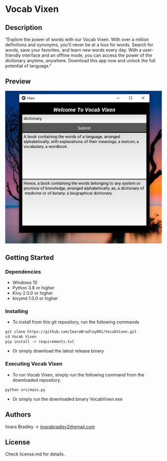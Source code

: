 # Vocab Vixen

## Description
"Explore the power of words with our Vocab Vixen. With over a million definitions and synonyms, you'll never be at a loss for words. Search for words, save your favorites, and learn new words every day. With a user-friendly interface and an offline mode, you can access the power of the dictionary anytime, anywhere. Download this app now and unlock the full potential of language."

## Preview
![alt text](https://github.com/ImaraBradley001/VocabVixen/raw/master/preview/1.png)

## Getting Started

### Dependencies

*  Windows 10
* Python 3.8 or higher
* Kivy 2.0.0 or higher
* kivymd 1.0.0 or higher

### Installing

* To install from this git repository, run the following commands
```
git clone https://github.com/ImaraBradley001/VocabVixen.git
cd Vocab Vixen
pip install -r requirements.txt
```
* Or simply download the latest release binary

### Executing Vocab Vixen
* To run Vocab Vixen, simply run the following command from the downloaded repository.
```
python src/main.py
```
* Or simply run the downloaded binary VocabVixen.exe 

## Authors

Imara Bradley -> imarabradley2@gmail.com

## License

Check license.md for details.
